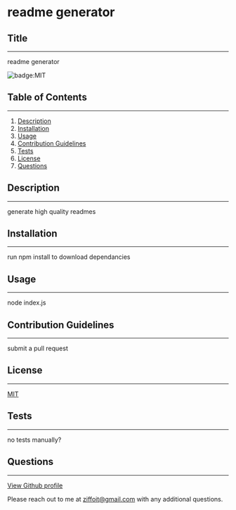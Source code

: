 # readme generator

  ## Title
  ---
  readme generator
  
  ![badge:MIT](https://img.shields.io/badge/license-MIT-brightgreen)  
  
  ## Table of Contents
  ---
  1. [Description](#description)
  1. [Installation](#installation)
  1. [Usage](#usage)
  1. [Contribution Guidelines](#contribution-guidelines)
  1. [Tests](#tests)
  1. [License](#license)
  1. [Questions](#questions)
  
  ## Description
  ---
  generate high quality readmes

  ## Installation
  ---
  run npm install to download dependancies

  ## Usage
  ---
  node index.js

  ## Contribution Guidelines
  ---
  submit a pull request
  
  ## License
  ---
  [MIT](https://opensource.org/licenses/MIT)
  
  ## Tests
  ---
  no tests manually?

  ## Questions
  ---
  [View Github profile](https://github.com/ziffoit)

  Please reach out to me at ziffoit@gmail.com with any additional questions.

